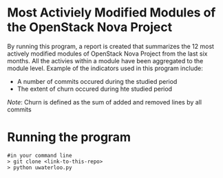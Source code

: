 # Most Activiely Modified Modules of the OpenStack Nova Project

By running this program, a report is created that summarizes the 12 most actively modified modules of OpenStack Nova Project from the last six months. 
All the activies within a module have been aggregated to the module level. Example of the indicators used in this program include: 
  
  - A number of commits occured during the studied period
  - The extent of churn occured during hte studied period

*Note*: Churn is defined as the sum of added and removed lines by all commits 

# Running the program  

```
#in your command line 
> git clone <link-to-this-repo>
> python uwaterloo.py
```

